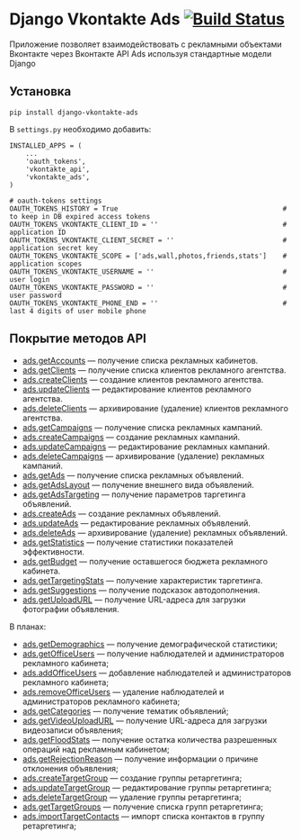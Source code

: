 Django Vkontakte Ads [![Build Status](https://travis-ci.org/ramusus/django-vkontakte-ads.png?branch=master)](https://travis-ci.org/ramusus/django-vkontakte-ads)
====================

Приложение позволяет взаимодействовать с рекламными объектами Вконтакте через Вконтакте API Ads используя стандартные модели Django

Установка
---------

    pip install django-vkontakte-ads

В `settings.py` необходимо добавить:

    INSTALLED_APPS = (
        ...
        'oauth_tokens',
        'vkontakte_api',
        'vkontakte_ads',
    )

    # oauth-tokens settings
    OAUTH_TOKENS_HISTORY = True                                         # to keep in DB expired access tokens
    OAUTH_TOKENS_VKONTAKTE_CLIENT_ID = ''                               # application ID
    OAUTH_TOKENS_VKONTAKTE_CLIENT_SECRET = ''                           # application secret key
    OAUTH_TOKENS_VKONTAKTE_SCOPE = ['ads,wall,photos,friends,stats']    # application scopes
    OAUTH_TOKENS_VKONTAKTE_USERNAME = ''                                # user login
    OAUTH_TOKENS_VKONTAKTE_PASSWORD = ''                                # user password
    OAUTH_TOKENS_VKONTAKTE_PHONE_END = ''                               # last 4 digits of user mobile phone

Покрытие методов API
--------------------

* [ads.getAccounts](https://vk.com/dev/ads.getAccounts) — получение списка рекламных кабинетов.
* [ads.getClients](http://vk.com/dev/ads.getClients) — получение списка клиентов рекламного агентства.
* [ads.createClients](http://vk.com/dev/ads.createClients) — создание клиентов рекламного агентства.
* [ads.updateClients](http://vk.com/dev/ads.updateClients) — редактирование клиентов рекламного агентства.
* [ads.deleteClients](http://vk.com/dev/ads.deleteClients) — архивирование (удаление) клиентов рекламного агентства.
* [ads.getCampaigns](http://vk.com/dev/ads.getCampaigns) — получение списка рекламных кампаний.
* [ads.createCampaigns](http://vk.com/dev/ads.createCampaigns) — создание рекламных кампаний.
* [ads.updateCampaigns](http://vk.com/dev/ads.updateCampaigns) — редактирование рекламных кампаний.
* [ads.deleteCampaigns](http://vk.com/dev/ads.deleteCampaigns) — архивирование (удаление) рекламных кампаний.
* [ads.getAds](http://vk.com/dev/ads.getAds) — получение списка рекламных объявлений.
* [ads.getAdsLayout](http://vk.com/dev/ads.getAdsLayout) — получение внешнего вида объявлений.
* [ads.getAdsTargeting](http://vk.com/dev/ads.getAdsTargeting) — получение параметров таргетинга объявлений.
* [ads.createAds](http://vk.com/dev/ads.createAds) — создание рекламных объявлений.
* [ads.updateAds](http://vk.com/dev/ads.updateAds) — редактирование рекламных объявлений.
* [ads.deleteAds](http://vk.com/dev/ads.deleteAds) — архивирование (удаление) рекламных объявлений.
* [ads.getStatistics](http://vk.com/dev/ads.getStatistics) — получение статистики показателей эффективности.
* [ads.getBudget](http://vk.com/dev/ads.getBudget) — получение оставшегося бюджета рекламного кабинета.
* [ads.getTargetingStats](http://vk.com/dev/ds.getTargetingStats) — получение характеристик таргетинга.
* [ads.getSuggestions](http://vk.com/dev/ads.getSuggestions) — получение подсказок автодополнения.
* [ads.getUploadURL](http://vk.com/dev/ads.getUploadURL) — получение URL-адреса для загрузки фотографии объявления.

В планах:

* [ads.getDemographics](http://vk.com/dev/ads.getDemographics) — получение демографической статистики;
* [ads.getOfficeUsers](http://vk.com/dev/ads.getOfficeUsers) — получение наблюдателей и администраторов рекламного кабинета;
* [ads.addOfficeUsers](http://vk.com/dev/ads.addOfficeUsers) — добавление наблюдателей и администраторов рекламного кабинета;
* [ads.removeOfficeUsers](http://vk.com/dev/ads.removeOfficeUsers) — удаление наблюдателей и администраторов рекламного кабинета;
* [ads.getCategories](http://vk.com/dev/ads.getCategories) — получение тематик объявлений;
* [ads.getVideoUploadURL](http://vk.com/dev/ads.getVideoUploadURL) — получение URL-адреса для загрузки видеозаписи объявления;
* [ads.getFloodStats](http://vk.com/dev/ads.getFloodStats) — получение остатка количества разрешенных операций над рекламным кабинетом;
* [ads.getRejectionReason](http://vk.com/dev/ads.getRejectionReason) — получение информации о причине отклонения объявления;
* [ads.createTargetGroup](http://vk.com/dev/ads.createTargetGroup) — создание группы ретаргетинга;
* [ads.updateTargetGroup](http://vk.com/dev/ads.updateTargetGroup) — редактирование группы ретаргетинга;
* [ads.deleteTargetGroup](http://vk.com/dev/ads.deleteTargetGroup) — удаление группы ретаргетинга;
* [ads.getTargetGroups](http://vk.com/dev/ads.getTargetGroups) — получение списка групп ретаргетинга;
* [ads.importTargetContacts](http://vk.com/dev/ads.importTargetContacts) — импорт списка контактов в группу ретаргетинга;